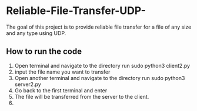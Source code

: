 # Reliable-File-Transfer-UDP-
The goal of this project is to provide reliable file transfer for a file of any size and any type using UDP.

## How to run the code
1. Open terminal and navigate to the directory run sudo python3 client2.py
2. input the file name you want to transfer
3. Open another terminal and navigate to the directory run sudo python3 server2.py
4. Go back to the first terminal and enter
5. The file will be transferred from the server to the client.
6.